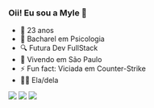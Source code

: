 ### Oii! Eu sou a Myle 👋


- 🎂 23 anos
- 🧠 Bacharel em Psicologia
- 🔍 Futura Dev FullStack
- 📍 Vivendo em São Paulo
- ⚡ Fun fact: Viciada em Counter-Strike
- 👧🏼 Ela/dela

<div> 
  <a href="https://instagram.com/myle_ninhaa" target="_blank"><img src="https://img.shields.io/badge/-Instagram-%23E4405F?style=for-the-badge&logo=instagram&logoColor=white" target="_blank"></a>
 	<a href="https://www.twitch.tv/myle_ninha" target="_blank"><img src="https://img.shields.io/badge/Twitch-9146FF?style=for-the-badge&logo=twitch&logoColor=white" target="_blank"></a>
  <a href="https://www.linkedin.com/in/mylenafranco" target="_blank"><img src="https://img.shields.io/badge/-LinkedIn-%230077B5?style=for-the-badge&logo=linkedin&logoColor=white" target="_blank"></a> 
  
</div>
